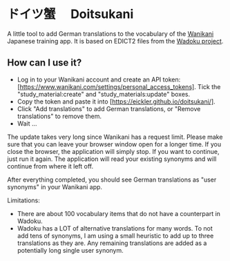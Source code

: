 # ドイツ蟹　 Doitsukani

A little tool to add German translations to the vocabulary of the [Wanikani](https://wanikani.com) Japanese training app. It is based on EDICT2 files from the [Wadoku project](https://www.wadoku.de/wiki/display/WAD/Downloads+und+Links).

## How can I use it?

- Log in to your Wanikani account and create an API token: [https://www.wanikani.com/settings/personal_access_tokens]. Tick the "study_material:create" and "study_materials:update" boxes.
- Copy the token and paste it into [https://eickler.github.io/doitsukani/].
- Click "Add translations" to add German translations, or "Remove translations" to remove them.
- Wait ...

The update takes very long since Wanikani has a request limit. Please make sure that you can leave your browser window open for a longer time. If you close the browser, the application will simply stop. If you want to continue, just run it again. The application will read your existing synonyms and will continue from where it left off.

After everything completed, you should see German translations as "user synonyms" in your Wanikani app.

Limitations:

- There are about 100 vocabulary items that do not have a counterpart in Wadoku.
- Wadoku has a LOT of alternative translations for many words. To not add tens of synonyms, I am using a small heuristic to add up to three translations as they are. Any remaining translations are added as a potentially long single user synonym.
